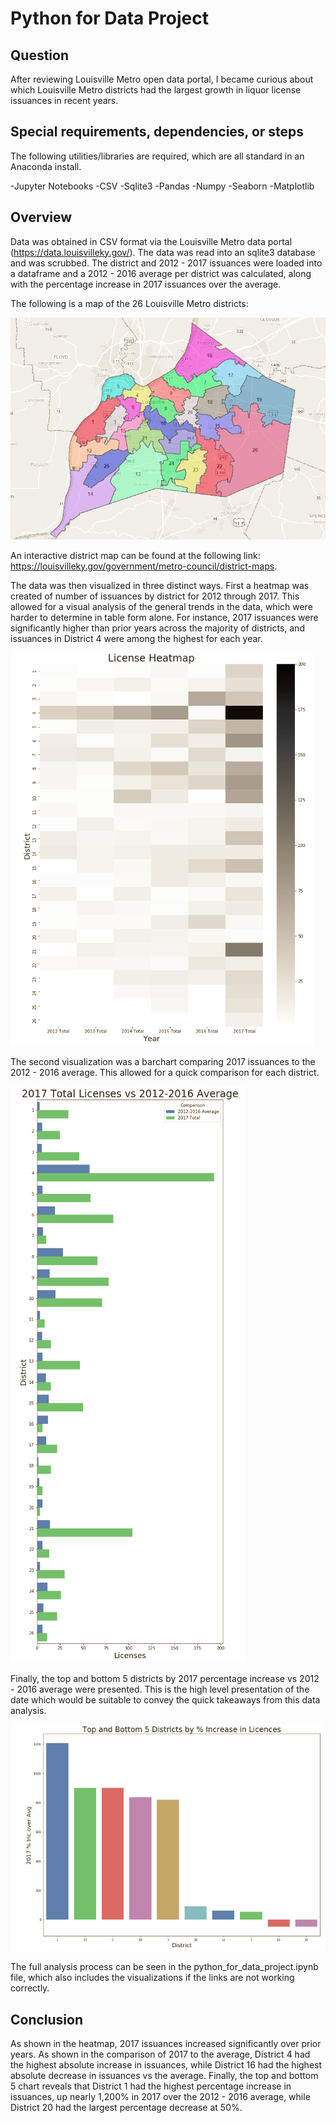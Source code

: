 # Python for Data Project


## Question
After reviewing Louisville Metro open data portal, I became curious about which Louisville Metro districts had the largest growth in liquor license issuances in recent years.

## Special requirements, dependencies, or steps

The following utilities/libraries are required, which are all standard in an Anaconda install.

  -Jupyter Notebooks
  -CSV
  -Sqlite3
  -Pandas
  -Numpy
  -Seaborn
  -Matplotlib

## Overview

Data was obtained in CSV format via the Louisville Metro data portal (https://data.louisvilleky.gov/). The data was read into an sqlite3 database and was scrubbed. The district and 2012 - 2017 issuances were loaded into a dataframe and a 2012 - 2016 average per district was calculated, along with the percentage increase in 2017 issuances over the average. 

The following is a map of the 26 Louisville Metro districts:

![districtmap](./districtmap.PNG)

An interactive district map can be found at the following link: https://louisvilleky.gov/government/metro-council/district-maps.

The data was then visualized in three distinct ways. First a heatmap was created of number of issuances by district for 2012 through 2017. This allowed for a visual analysis of the general trends in the data, which were harder to determine in table form alone. For instance, 2017 issuances were significantly higher than prior years across the majority of districts, and issuances in District 4 were among the highest for each year.  

![heatmap](./heatmap.PNG)

The second visualization was a barchart comparing 2017 issuances to the 2012 - 2016 average. This allowed for a quick comparison for each district. 

![comparison](./comparison.PNG)

Finally, the top and bottom 5 districts by 2017 percentage increase vs 2012 - 2016 average were presented. This is the high level presentation of the date which would be suitable to convey the quick takeaways from this data analysis. 

![take away](./takeaway.png)

The full analysis process can be seen in the python_for_data_project.ipynb file, which also includes the visualizations if the links are not working correctly.

## Conclusion
As shown in the heatmap, 2017 issuances increased significantly over prior years. As shown in the comparison of 2017 to the average, District 4 had the highest absolute increase in issuances, while District 16 had the highest absolute decrease in issuances vs the average. Finally, the top and bottom 5 chart reveals that District 1 had the highest percentage increase in issuances, up nearly 1,200% in 2017 over the 2012 - 2016 average, while District 20 had the largest percentage decrease at 50%.

